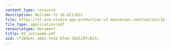 ```yaml
---
content_type: resource
description: Welcome to 16.621/622
file: https://ol-ocw-studio-app-production.s3.amazonaws.com/courses/16-621-experimental-projects-i-spring-2003/cf28de4ca6627e328fed38a529fc017c_01_introemm.pdf
file_type: application/pdf
resourcetype: Document
title: 01_introemm.pdf
uid: cf28de4c-a662-7e32-8fed-38a529fc017c
---
```

